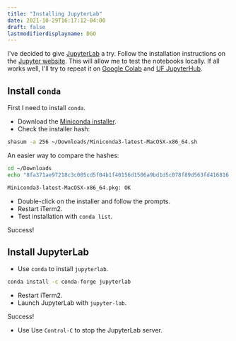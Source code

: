 ```yaml
---
title: "Installing JupyterLab"
date: 2021-10-29T16:17:12-04:00
draft: false
lastmodifierdisplayname: DGO
---
```


I've decided to give [JupyterLab](https://jupyter.org/index.html) a try. Follow the installation instructions on the [Jupyter website](https://jupyter.org/install). This will allow me to test the notebooks locally. If all works well, I'll try to repeat it on [Google Colab](https://colab.research.google.com/) and [UF JupyterHub](https://help.rc.ufl.edu/doc/JupyterHub).

## Install `conda`

First I need to install `conda`.

- Download the [Miniconda installer](https://docs.conda.io/en/latest/miniconda.html).
- Check the installer hash:

```zsh
shasum -a 256 ~/Downloads/Miniconda3-latest-MacOSX-x86_64.sh
```

An easier way to compare the hashes:

```zsh
cd ~/Downloads
echo "8fa371ae97218c3c005cd5f04b1f40156d1506a9bd1d5c078f89d563fd416816  Miniconda3-latest-MacOSX-x86_64.pkg" | shasum -a 256 -c

Miniconda3-latest-MacOSX-x86_64.pkg: OK
```

- Double-click on the installer and follow the prompts.
- Restart iTerm2.
- Test installation with `conda list`.

Success!

## Install JupyterLab

- Use `conda` to install `jupyterlab`.

```zsh
conda install -c conda-forge jupyterlab
```

- Restart iTerm2.
- Launch JupyterLab with `jupyter-lab`.

Success!

- Use Use `Control-C` to stop the JupyterLab server.
